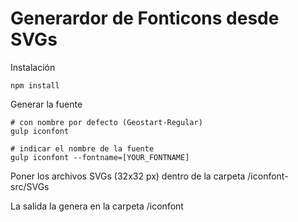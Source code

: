 Generardor de Fonticons desde SVGs
==================================

Instalación

    npm install

Generar la fuente

    # con nombre por defecto (Geostart-Regular)
    gulp iconfont

    # indicar el nombre de la fuente
    gulp iconfont --fontname=[YOUR_FONTNAME]

Poner los archivos SVGs (32x32 px) dentro de la carpeta /iconfont-src/SVGs

La salida la genera en la carpeta /iconfont
